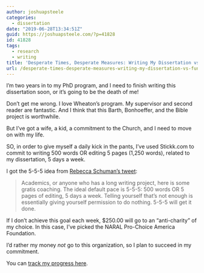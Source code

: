 ```yaml
---
author: joshuapsteele
categories:
  - dissertation
date: "2019-06-28T13:34:51Z"
guid: https://joshuapsteele.com/?p=41828
id: 41828
tags:
  - research
  - writing
title: 'Desperate Times, Desperate Measures: Writing My Dissertation vs. Funding Abortion'
url: /desperate-times-desperate-measures-writing-my-dissertation-vs-funding-abortion/
---
```


I’m two years in to my PhD program, and I need to finish writing this dissertation soon, or it’s going to be the death of me!

Don’t get me wrong. I love Wheaton’s program. My supervisor and second reader are fantastic. And I think that this Barth, Bonhoeffer, and the Bible project is worthwhile.

But I’ve got a wife, a kid, a commitment to the Church, and I need to move on with my life.

SO, in order to give myself a daily kick in the pants, I’ve used Stickk.com to commit to writing 500 words OR editing 5 pages (1,250 words), related to my dissertation, 5 days a week.

I got the 5-5-5 idea from [Rebecca Schuman’s tweet](https://twitter.com/pankisseskafka/status/1002981118482763777):

> Academics, or anyone who has a long writing project, here is some gratis coaching. The ideal default pace is 5-5-5: 500 words OR 5 pages of editing, 5 days a week. Telling yourself that’s not enough is essentially giving yourself permission to do nothing. 5-5-5 will get it done.

If I don’t achieve this goal each week, $250.00 will go to an “anti-charity” of my choice. In this case, I’ve picked the NARAL Pro-Choice America Foundation.

I’d rather my money *not* go to this organization, so I plan to succeed in my commitment.

You can [track my progress here](https://t.co/Rc5Z8JW9ct).